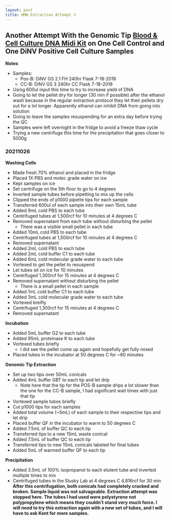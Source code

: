 ```yaml
---
layout: post
title: HMW Extraction Attempt 3
---
```


## Another Attempt With the Genomic Tip [Blood & Cell Culture DNA Midi Kit](https://www.qiagen.com/sg/shop/pcr/blood-and-cell-culture-dna-midi-kit/) on One Cell Control and One DiNV Positive Cell Culture Samples

**Notes**
- Samples:
  - Pos-B: DiNV GS 2.1 FH 240hr Flask 7-18-2018
  - CC-B: DiNV GS 3 240hr CC Flask 7-18-2018
- Using 600ul input this time to try to increase yield of DNA
- Going to let the pellet dry for longer (30 min if possible) after the ethanol wash because in the regular extraction protocol they let their pellets dry out for a lot longer. Apparently ethanol can inhibit DNA from going into solution
- Going to leave the samples resuspending for an extra day before trying the QC
- Samples were left overnight in the fridge to avoid a freeze thaw cycle
- Trying a new centrifuge this time for the precipitation that goes closer to 5000g

### 20211026

**Washing Cells**
- Made fresh 70% ethanol and placed in the fridge
- Placed 1X PBS and molec grade water on ice
- Kept samples on ice
- Set centrifuge on the 5th floor to go to 4 degrees
- Inverted sample tubes before pipetting to mix up the cells
- Clipped the ends of p1000 pipette tips for each sample
- Transferred 600ul of each sample into their own 15mL tube
- Added 9mL cold PBS to each tube
- Centrifuged tubes at 1,500rcf for 10 minutes at 4 degrees C
- Removed supernatant from each tube without disturbing the pellet
  - There was a visible small pellet in each tube
- Added 10mL cold PBS to each tube
- Centrifuged tubes at 1,500rcf for 10 minutes at 4 degrees C
- Removed supernatant
- Added 2mL cold PBS to each tube
- Added 2mL cold buffer C1 to each tube
- Added 6mL cold molecular grade water to each tube
- Vortexed to get the pellet to resuspend  
- Let tubes sit on ice for 10 minutes
- Centrifuged 1,300rcf for 15 minutes at 4 degrees C
- Removed supernatant without disturbing the pellet
  - There is a small pellet in each sample
- Added 1mL cold buffer C1 to each tube
- Added 3mL cold molecular grade water to each tube
- Vortexed breifly
- Centrifuged 1,300rcf for 15 minutes at 4 degrees C
- Removed supernatant

**Incubation**
- Added 5mL buffer G2 to each tube
- Added 95mL proteinase K to each tube
- Vortexed tubes briefly
  - I did see the pellet come up again and hopefully get fully mixed
- Placed tubes in the incubator at 50 degrees C for ~60 minutes

**Genomic Tip Extraction**
- Set up two tips over 50mL conicals
- Added 4mL buffer GBT to each tip and let drip
  - Note here that the tip for the POS-B sample drips a lot slower than the one for the CC-B sample, I had significant wait times with just that tip
- Vortexed sample tubes briefly
- Cut p1000 tips for each samples
- Added total volume (~5mL) of each sample to their respective tips and let drip
- Placed buffer QF in the incubator to warm to 50 degrees C
- Added 7.5mL of buffer QC to each tip
- Transferred tips to a new 15mL waste conical
- Added 7.5mL of buffer QC to each tip
- Transferred tips to new 15mL conicals labeled for final tubes
- Added 5mL of warmed buffer QF to each tip

**Precipitation**
- Added 3.5mL of 100% isopropanol to each elutent tube and inverted multiple times to mix
- Centrifuged tubes in the Slusky Lab at 4 degrees C 4,816rcf for 30 min
**After this centrifugation, both conicals had completely cracked and broken. Sample liquid was not salvageable. Extraction attempt was stopped here. The tubes I had used were polystyrene not polypropylene which means they couldn't stand very much force. I will need to try this extraction again with a new set of tubes, and I will have to ask Kent for more samples.**     
